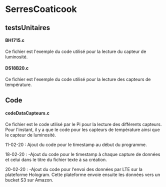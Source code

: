# SerresCoaticook

## testsUnitaires

#### BH1715.c
Ce fichier est l'exemple du code utilisé pour la lecture du capteur de luminosité.
#### DS18B20.c
Ce fichier est l'exemple du code utilisé pour la lecture des capteurs de température.

## Code
#### codeDataCapteurs.c
Ce fichier est le code utilisé par le Pi pour la lecture des différents capteurs. Pour l'instant, il y a que le code pour les capteurs de température ainsi que le capteur de luminosité.

11-02-20 : Ajout du code pour le timestamp au début du programme.

18-02-20 : -Ajout du code pour le timestamp à chaque capture de données et celui dans le titre du fichier texte à sa création.

20-02-20 : -Ajout du code pour l'envoi des données par LTE sur la plateforme Hologram. Cette plateforme envoie ensuite les données vers un bucket S3 sur Amazon.
